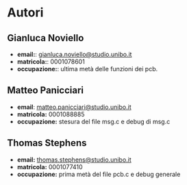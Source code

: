 # Autori

## Gianluca Noviello
- **email:**: gianluca.noviello@studio.unibo.it
- **matricola:**: 0001078601
- **occupazione:**: ultima metà delle funzioni dei pcb.

##  Matteo Panicciari
- **email**: matteo.panicciari@studio.unibo.it
- **matricola:** 0001088885
- **occupazione:** stesura del file msg.c e debug di msg.c

## Thomas Stephens
- **email:** thomas.stephens@studio.unibo.it
- **matricola:** 0001077410
- **occupazione:** prima metà del file pcb.c e debug generale
